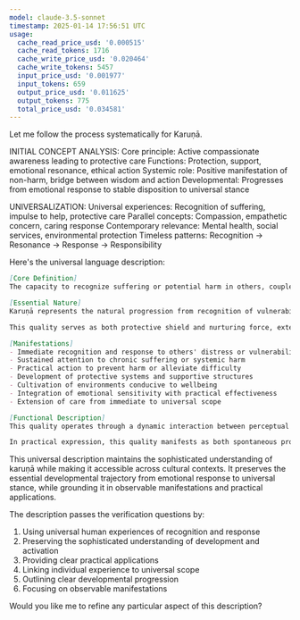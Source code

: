 ```yaml
---
model: claude-3.5-sonnet
timestamp: 2025-01-14 17:56:51 UTC
usage:
  cache_read_price_usd: '0.000515'
  cache_read_tokens: 1716
  cache_write_price_usd: '0.020464'
  cache_write_tokens: 5457
  input_price_usd: '0.001977'
  input_tokens: 659
  output_price_usd: '0.011625'
  output_tokens: 775
  total_price_usd: '0.034581'
---
```


Let me follow the process systematically for Karuṇā.

INITIAL CONCEPT ANALYSIS:
Core principle: Active compassionate awareness leading to protective care
Functions: Protection, support, emotional resonance, ethical action
Systemic role: Positive manifestation of non-harm, bridge between wisdom and action
Developmental: Progresses from emotional response to stable disposition to universal stance

UNIVERSALIZATION:
Universal experiences: Recognition of suffering, impulse to help, protective care
Parallel concepts: Compassion, empathetic concern, caring response
Contemporary relevance: Mental health, social services, environmental protection
Timeless patterns: Recognition → Resonance → Response → Responsibility

Here's the universal language description:

```markdown
[Core Definition]
The capacity to recognize suffering or potential harm in others, coupled with an active response of protective care and supportive action. This quality combines clear perception of vulnerability with spontaneous protective response, manifesting as both immediate care and sustained commitment to others' wellbeing.

[Essential Nature]
Karuṇā represents the natural progression from recognition of vulnerability to protective response, operating as a bridge between awareness and action. It begins with sensitive attunement to potential harm or suffering, develops through emotional resonance with others' states, and matures into skilled protective action. Unlike mere emotional sympathy, it combines clear recognition with practical response, transforming emotional sensitivity into effective care.

This quality serves as both protective shield and nurturing force, extending progressively from immediate situations to broader spheres of life. It develops from initial emotional responses into a stable disposition of protective awareness, ultimately maturing into a universal stance of active care that encompasses all forms of life and experience.

[Manifestations]
- Immediate recognition and response to others' distress or vulnerability
- Sustained attention to chronic suffering or systemic harm
- Practical action to prevent harm or alleviate difficulty
- Development of protective systems and supportive structures
- Cultivation of environments conducive to wellbeing
- Integration of emotional sensitivity with practical effectiveness
- Extension of care from immediate to universal scope

[Functional Description]
This quality operates through a dynamic interaction between perceptual sensitivity and active response. The perceptual aspect involves both immediate recognition of acute suffering and broader awareness of potential harm or vulnerability. This awareness naturally activates protective and supportive responses, which become increasingly refined through experience. The quality develops from initial emotional reactions into stable patterns of perception and response, eventually becoming an integrated lens through which all experience is processed and addressed.

In practical expression, this quality manifests as both spontaneous protective responses and sustained supportive action. It guides immediate interactions through heightened sensitivity to others' states and needs, while also informing longer-term decisions and commitments. As it matures, it increasingly integrates emotional intelligence with practical wisdom, leading to more effective and sustainable forms of care. This development naturally extends the scope of concern from immediate situations to broader spheres of influence, ultimately embracing universal responsibility.
```

This universal description maintains the sophisticated understanding of karuṇā while making it accessible across cultural contexts. It preserves the essential developmental trajectory from emotional response to universal stance, while grounding it in observable manifestations and practical applications.

The description passes the verification questions by:
1. Using universal human experiences of recognition and response
2. Preserving the sophisticated understanding of development and activation
3. Providing clear practical applications
4. Linking individual experience to universal scope
5. Outlining clear developmental progression
6. Focusing on observable manifestations

Would you like me to refine any particular aspect of this description?